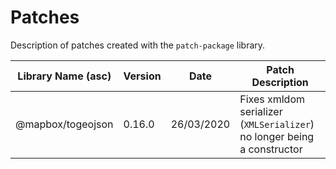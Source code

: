 # Patches
Description of patches created with the `patch-package` library.

| Library Name (asc)                            | Version | Date       | Patch Description |
|-----------------------------------------------|---------|------------|-------------------|
| @mapbox/togeojson                             | 0.16.0  | 26/03/2020 | Fixes xmldom serializer (`XMLSerializer`) no longer being a constructor |

